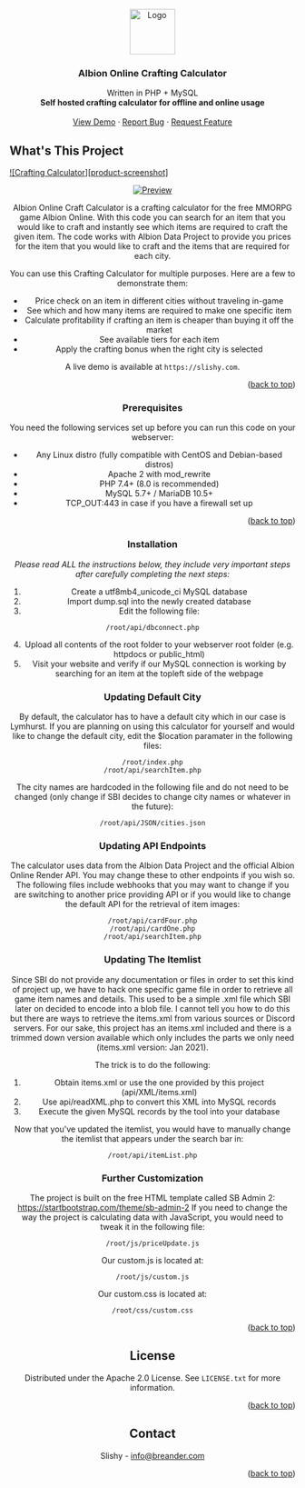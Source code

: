 <div id="top"></div>

<br />
<div align="center">
  <a href="https://github.com/cyavu/AlbionCraftCalculator">
    <img src="https://slishy.com/albiononline.png" alt="Logo" width="80" height="80">
  </a>

  
  <h3 align="center">Albion Online Crafting Calculator</h3>

  <p align="center">
    Written in PHP + MySQL
    <br />
    <strong>Self hosted crafting calculator for offline and online usage</strong>
    <br />
    <br />
    <a href="https://slishy.com">View Demo</a>
    ·
    <a href="https://github.com/cyavu/AlbionCraftCalculator/issues">Report Bug</a>
    ·
    <a href="https://github.com/cyavu/AlbionCraftCalculator/issues">Request Feature</a>
  </p>
</div>


## What's This Project
[![Crafting Calculator][product-screenshot]](https://slishy.com)
<div align="center">
  <a href="https://github.com/cyavu/AlbionCraftCalculator">
    <img src="https://slishy.com/slishycom_preview_1.png" alt="Preview">
  </a>

Albion Online Craft Calculator is a crafting calculator for the free MMORPG game Albion Online. With this code you can search for an item that you would like to craft and instantly see which items are required to craft the given item. The code works with Albion Data Project to provide you prices for the item that you would like to craft and the items that are required for each city.

You can use this Crafting Calculator for multiple purposes. Here are a few to demonstrate them:
* Price check on an item in different cities without traveling in-game
* See which and how many items are required to make one specific item
* Calculate profitability if crafting an item is cheaper than buying it off the market
* See available tiers for each item
* Apply the crafting bonus when the right city is selected

A live demo is available at `https://slishy.com`.

<p align="right">(<a href="#top">back to top</a>)</p>


### Prerequisites

You need the following services set up before you can run this code on your webserver:

* Any Linux distro (fully compatible with CentOS and Debian-based distros)
* Apache 2 with mod_rewrite
* PHP 7.4+ (8.0 is recommended)
* MySQL 5.7+ / MariaDB 10.5+
* TCP_OUT:443 in case if you have a firewall set up

<p align="right">(<a href="#top">back to top</a>)</p>


### Installation

_Please read ALL the instructions below, they include very important steps after carefully completing the next steps:_
1. Create a utf8mb4_unicode_ci MySQL database
2. Import dump.sql into the newly created database
3. Edit the following file:
  ```
  /root/api/dbconnect.php
  ```
4. Upload all contents of the root folder to your webserver root folder (e.g. httpdocs or public_html)
5. Visit your website and verify if our MySQL connection is working by searching for an item at the topleft side of the webpage


### Updating Default City

By default, the calculator has to have a default city which in our case is Lymhurst. If you are planning on using this calculator for yourself and would like to change the default city, edit the $location paramater in the following files:
  ```
  /root/index.php
  /root/api/searchItem.php
  ```

The city names are hardcoded in the following file and do not need to be changed (only change if SBI decides to change city names or whatever in the future):
  ```
  /root/api/JSON/cities.json
  ```


### Updating API Endpoints

The calculator uses data from the Albion Data Project and the official Albion Online Render API. You may change these to other endpoints if you wish so. The following files include webhooks that you may want to change if you are switching to another price providing API or if you would like to change the default API for the retrieval of item images:
  ```
  /root/api/cardFour.php
  /root/api/cardOne.php
  /root/api/searchItem.php
  ```


### Updating The Itemlist

Since SBI do not provide any documentation or files in order to set this kind of project up, we have to hack one specific game file in order to retrieve all game item names and details. This used to be a simple .xml file which SBI later on decided to encode into a blob file. I cannot tell you how to do this but there are ways to retrieve the items.xml from various sources or Discord servers. For our sake, this project has an items.xml included and there is a trimmed down version available which only includes the parts we only need (items.xml version: Jan 2021).

The trick is to do the following:
1. Obtain items.xml or use the one provided by this project (api/XML/items.xml)
2. Use api/readXML.php to convert this XML into MySQL records
3. Execute the given MySQL records by the tool into your database

Now that you've updated the itemlist, you would have to manually change the itemlist that appears under the search bar in:
  ```
  /root/api/itemList.php
  ```


### Further Customization

The project is built on the free HTML template called SB Admin 2: https://startbootstrap.com/theme/sb-admin-2
If you need to change the way the project is calculating data with JavaScript, you would need to tweak it in the following file:
  ```
  /root/js/priceUpdate.js
  ```

Our custom.js is located at:
  ```
  /root/js/custom.js
  ```

Our custom.css is located at:
  ```
  /root/css/custom.css
  ```

<p align="right">(<a href="#top">back to top</a>)</p>


## License

Distributed under the Apache 2.0 License. See `LICENSE.txt` for more information.

<p align="right">(<a href="#top">back to top</a>)</p>


## Contact

Slishy - info@breander.com

<p align="right">(<a href="#top">back to top</a>)</p>